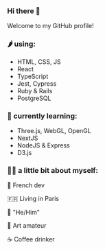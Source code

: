 

### Hi there 👋

<!--
<img src="https://yata-apix-a9caea66-ad78-425f-aa08-e292558ebb65.lss.locawebcorp.com.br/b7c7dbff38ae4f419c94ce8d2254b9d9.png"> 
**Ngopimas/Ngopimas** is a ✨ _special_ ✨ repository because its `README.md` (this file) appears on your GitHub profile.
Here are some ideas to get you started:

- 🔭 I’m currently working on ...
- 🌱 I’m currently learning ...
- 👯 I’m looking to collaborate on ...
- 🤔 I’m looking for help with ...
- 💬 Ask me about ...
- 📫 How to reach me: ...
- 😄 Pronouns: ...
- ⚡ Fun fact: ...

<img src="https://yata-apix-a9caea66-ad78-425f-aa08-e292558ebb65.lss.locawebcorp.com.br/b7c7dbff38ae4f419c94ce8d2254b9d9.png"> 
-->

Welcome to my GitHub profile!

### 🌶 using:
- HTML, CSS, JS
- React
- TypeScript
- Jest, Cypress
- Ruby & Rails
- PostgreSQL

### 🌱 currently learning:
- Three.js, WebGL, OpenGL
- NextJS
- NodeJS & Express
- D3.js

### 👨‍💻 a little bit about myself:

  🥖 French dev

  🇫🇷 Living in Paris

  🐸 "He/Him"

  🎨 Art amateur

  ☕ Coffee drinker
